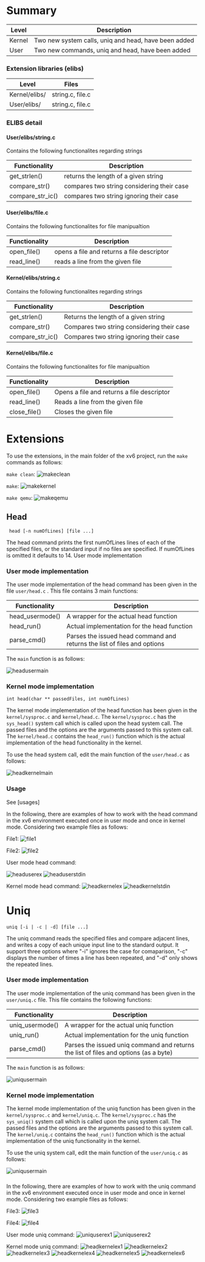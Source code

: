 # Summary
Level | Description |
| --- | --- |
| Kernel | Two new system calls, uniq and head, have been added  |
| User | Two new commands, uniq and head, have been added |

### Extension libraries (elibs)
Level | Files |
| --- | --- |
| Kernel/elibs/ | string.c, file.c  |
| User/elibs/ | string.c, file.c |


### ELIBS detail


#### User/elibs/string.c
Contains the following functionalites regarding strings

Functionality | Description |
| --- | --- |
| get_strlen() | returns the length of a given string  |
| compare_str() | compares two string considering their case |
| compare_str_ic() | compares two string ignoring their case |


#### User/elibs/file.c
Contains the following functionalites for file manipualtion

Functionality | Description |
| --- | --- |
| open_file() | opens a file and returns a file descriptor  |
| read_line() | reads a line from the given file |


#### Kernel/elibs/string.c
Contains the following functionalites regarding strings

Functionality | Description |
| --- | --- |
| get_strlen() | Returns the length of a given string  |
| compare_str() | Compares two string considering their case |
| compare_str_ic() | Compares two string ignoring their case |


#### Kernel/elibs/file.c
Contains the following functionalites for file manipualtion

Functionality | Description |
| --- | --- |
| open_file() | Opens a file and returns a file descriptor  |
| read_line() | Reads a line from the given file |
| close_file() | Closes the given file |


# Extensions
To use the extensions, in the main folder of the xv6 project, run the `make` commands as follows:


`make clean`:
![makeclean](https://github.com/gkiarashv/xv6/blob/main/images/makeclean.png)

`make`:
![makekernel](https://github.com/gkiarashv/xv6/blob/main/images/makekernel.png)


`make qemu`:
![makeqemu](https://github.com/gkiarashv/xv6/blob/main/images/makeqemu.png)






## Head
 ```
  head [-n numOfLines] [file ...]
 ```
The head command prints the first numOfLines lines of each of the specified files, or the standard input if no files are specified. If numOfLines is omitted it defaults to 14.
User mode implementation


### User mode implementation

The user mode implementation of the head command has been given in the file `user/head.c` . This file contains 3 main functions:

Functionality | Description |
| --- | --- |
| head_usermode() | A wrapper for the actual head function   |
| head_run() | Actual implementation for the head function |
| parse_cmd() | Parses the issued head command and returns the list of files and options |

The `main` function is as follows:

![headusermain](https://github.com/gkiarashv/xv6/blob/main/images/headusermain.png)
 



### Kernel mode implementation

```int head(char ** passedFiles, int numOfLines)```

The kernel mode implementation of the head function has been given in the `kernel/sysproc.c` and `kernel/head.c`. The `kernel/sysproc.c` has the `sys_head()`
system call which is called upon the head system call. The passed files and the options are the arguments passed to this system call. The `kernel/head.c` contains the `head_run()` function which is the actual implementation of the head functionality in the kernel.

To use the head system call, edit the main function of the `user/head.c` as follows:


![headkernelmain](https://github.com/gkiarashv/xv6/blob/main/images/headkernelmain.png)
 

### Usage

See [usages]


In the following, there are examples of how to work with the head command in the xv6 environment executed once in user mode and once in kernel mode.
Considering two example files as follows:


File1:
![file1](https://github.com/gkiarashv/xv6/blob/main/images/file1.png)

File2:
![file2](https://github.com/gkiarashv/xv6/blob/main/images/file2.png)


User mode head command:

![headuserex](https://github.com/gkiarashv/xv6/blob/main/images/headuserex.png)
![headuserstdin](https://github.com/gkiarashv/xv6/blob/main/images/headuserexstdin.png)


Kernel mode head command:
![headkernelex](https://github.com/gkiarashv/xv6/blob/main/images/headkernelex.png)
![headkernelstdin](https://github.com/gkiarashv/xv6/blob/main/images/headkernelstdin.png)




# Uniq
```
uniq [-i | -c | -d] [file ...]
```
The uniq command reads the specified files and compare adjacent lines, and writes a copy of each unique input line to the standard output. It support three options where "-i" ignores the case for comaparison, "-c" displays the number of times a line has been repeated, and "-d" only shows the repeated lines.



### User mode implementation
The user mode implementation of the uniq command has been given in the `user/uniq.c` file. This file contains the following functions:

Functionality | Description |
| --- | --- |
| uniq_usermode() | A wrapper for the actual uniq function   |
| uniq_run() | Actual implementation for the uniq function |
| parse_cmd() | Parses the issued uniq command and returns the list of files and options (as a byte) |


The `main` function is as follows:

![uniqusermain](https://github.com/gkiarashv/xv6/blob/main/images/uniqusermain.png)




### Kernel mode implementation

The kernel mode implementation of the uniq function has been given in the `kernel/sysproc.c` and `kernel/uniq.c`. The `kernel/sysproc.c` has the `sys_uniq()`
system call which is called upon the uniq system call. The passed files and the options are the arguments passed to this system call. The `kernel/uniq.c` contains the `head_run()` function which is the actual implementation of the uniq functionality in the kernel.

To use the uniq system call, edit the main function of the `user/uniq.c` as follows:

![uniqusermain](https://github.com/gkiarashv/xv6/blob/main/images/uniqkernelmain.png)


### 

In the following, there are examples of how to work with the uniq command in the xv6 environment executed once in user mode and once in kernel mode.
Considering two example files as follows:


File3:
![file3](https://github.com/gkiarashv/xv6/blob/main/images/file3.png)

File4:
![file4](https://github.com/gkiarashv/xv6/blob/main/images/file4.png)


User mode uniq command:
![uniquserex1](https://github.com/gkiarashv/xv6/blob/main/images/uniquserex1.png)
![uniquserex2](https://github.com/gkiarashv/xv6/blob/main/images/uniquserex2.png)




Kernel mode uniq command:
![headkernelex1](https://github.com/gkiarashv/xv6/blob/main/images/uniqkernelex1.png)
![headkernelex2](https://github.com/gkiarashv/xv6/blob/main/images/uniqkernelex2.png)
![headkernelex3](https://github.com/gkiarashv/xv6/blob/main/images/uniqkernelex3.png)
![headkernelex4](https://github.com/gkiarashv/xv6/blob/main/images/uniqkernelex4.png)
![headkernelex5](https://github.com/gkiarashv/xv6/blob/main/images/uniqkernelex5.png)
![headkernelex6](https://github.com/gkiarashv/xv6/blob/main/images/uniqkernelex6.png)

















